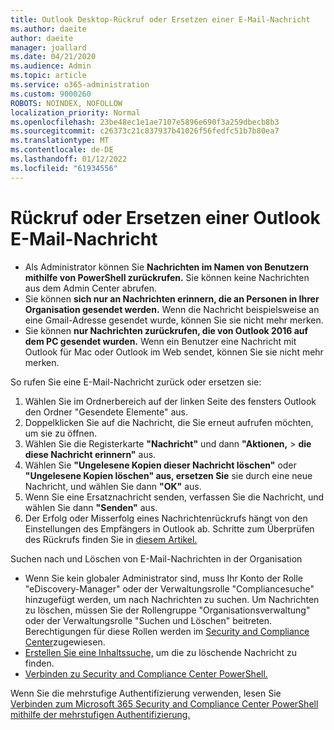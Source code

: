 ```yaml
---
title: Outlook Desktop-Rückruf oder Ersetzen einer E-Mail-Nachricht
ms.author: daeite
author: daeite
manager: joallard
ms.date: 04/21/2020
ms.audience: Admin
ms.topic: article
ms.service: o365-administration
ms.custom: 9000260
ROBOTS: NOINDEX, NOFOLLOW
localization_priority: Normal
ms.openlocfilehash: 23be48ec1e1ae7107e5896e690f3a259dbecb8b3
ms.sourcegitcommit: c26373c21c837937b41026f56fedfc51b7b80ea7
ms.translationtype: MT
ms.contentlocale: de-DE
ms.lasthandoff: 01/12/2022
ms.locfileid: "61934556"
---
```

# <a name="recall-or-replace-an-outlook-email-message"></a>Rückruf oder Ersetzen einer Outlook E-Mail-Nachricht

- Als Administrator können Sie **Nachrichten im Namen von Benutzern mithilfe von PowerShell zurückrufen.** Sie können keine Nachrichten aus dem Admin Center abrufen.
- Sie können **sich nur an Nachrichten erinnern, die an Personen in Ihrer Organisation gesendet werden.** Wenn die Nachricht beispielsweise an eine Gmail-Adresse gesendet wurde, können Sie sie nicht mehr merken.
- Sie können **nur Nachrichten zurückrufen, die von Outlook 2016 auf dem PC gesendet wurden.** Wenn ein Benutzer eine Nachricht mit Outlook für Mac oder Outlook im Web sendet, können Sie sie nicht mehr merken.

So rufen Sie eine E-Mail-Nachricht zurück oder ersetzen sie:

1. Wählen Sie im Ordnerbereich auf der linken Seite des fensters Outlook den Ordner "Gesendete Elemente" aus.
1. Doppelklicken Sie auf die Nachricht, die Sie erneut aufrufen möchten, um sie zu öffnen.
1. Wählen Sie die Registerkarte **"Nachricht"** und dann **"Aktionen,**  >  **die diese Nachricht erinnern"** aus.
1. Wählen Sie **"Ungelesene Kopien dieser Nachricht löschen"** oder **"Ungelesene Kopien löschen" aus, ersetzen Sie** sie durch eine neue Nachricht, und wählen Sie dann **"OK"** aus.
1. Wenn Sie eine Ersatznachricht senden, verfassen Sie die Nachricht, und wählen Sie dann **"Senden"** aus.
1. Der Erfolg oder Misserfolg eines Nachrichtenrückrufs hängt von den Einstellungen des Empfängers in Outlook ab. Schritte zum Überprüfen des Rückrufs finden Sie in [diesem Artikel.](https://support.office.com/article/35027f88-d655-4554-b4f8-6c0729a723a0)

Suchen nach und Löschen von E-Mail-Nachrichten in der Organisation

- Wenn Sie kein globaler Administrator sind, muss Ihr Konto der Rolle "eDiscovery-Manager" oder der Verwaltungsrolle "Compliancesuche" hinzugefügt werden, um nach Nachrichten zu suchen. Um Nachrichten zu löschen, müssen Sie der Rollengruppe "Organisationsverwaltung" oder der Verwaltungsrolle "Suchen und Löschen" beitreten. Berechtigungen für diese Rollen werden im [Security and Compliance Center](https://go.microsoft.com/fwlink/?linkid=2083731)zugewiesen.
- [Erstellen Sie eine Inhaltssuche,](https://docs.microsoft.com/microsoft-365/compliance/content-search) um die zu löschende Nachricht zu finden.
- [Verbinden zu Security and Compliance Center PowerShell.](https://docs.microsoft.com/powershell/exchange/office-365-scc/connect-to-scc-powershell/connect-to-scc-powershell?view=exchange-ps&preserve-view=true)

Wenn Sie die mehrstufige Authentifizierung verwenden, lesen Sie [Verbinden zum Microsoft 365 Security and Compliance Center PowerShell mithilfe der mehrstufigen Authentifizierung.](https://docs.microsoft.com/powershell/exchange/office-365-scc/connect-to-scc-powershell/mfa-connect-to-scc-powershell?view=exchange-ps&preserve-view=true)
